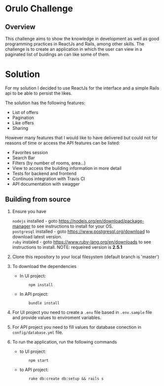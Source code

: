 Orulo Challenge
===========

Overview
--------

This challenge aims to show the knowledge in development as well as good programming practices in ReactJs and Rails, among other skills.
The challenge is to create an application in which the user can view in a paginated list of buidings an can
like some of them.

# Solution

For my solution I decided to use ReactJs for the interface and a simple Rails api to be able to persist the likes.

The solution has the following features:

- List of offers
- Pagination
- Like offers
- Sharing

However many features that I would like to have delivered but could not for reasons of time or access the API features can be listed:

- Favorites session
- Search Bar
- Filters (by number of rooms, area...)
- View to access the building information in more detail
- Tests for backend and frontend
- Continuos integration with Travis CI 
- API documentation with swagger

## Building from source

1. Ensure you have 

   ```nodejs``` installed - goto https://nodejs.org/en/download/package-manager to see instructions to install for your OS.    
   ```postgresql``` installed - goto https://www.postgresql.org/download to download latest version.   
   ```ruby``` instaled - goto https://www.ruby-lang.org/en/downloads to see instructions to install. NOTE: requeired version is **2.5.1**

1. Clone this repository to your local filesystem (default branch is 'master')

1. To download the dependencies

    * In UI project:
        ```
            npm install
        ```
    
    * In API project:
        ```
            bundle install
        ```

1. For UI project you need to create a ```.env``` file based in ```.env.sample``` file and provide values to enviroment variables.

1. For API project you need to fill values for database conection in ```config/database.yml``` file.

1. To run the application, run the following commands
    * to UI project:
        ```
            npm start
        ```
    * to API project:
        ```
            rake db:create db:setup && rails s
        ```

